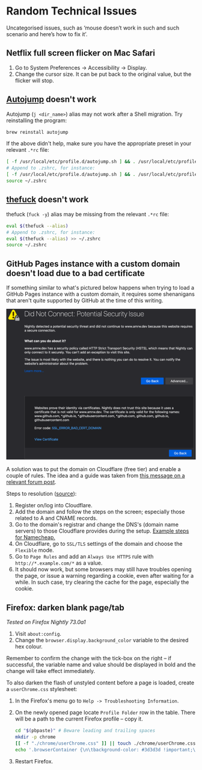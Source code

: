 # Random Technical Issues

Uncategorised issues, such as ‘mouse doesn’t work in such and such scenario and here’s how to fix it’.

## Netflix full screen flicker on Mac Safari

1. Go to System Preferences -> Accessibility -> Display.
1. Change the cursor size. It can be put back to the original value, but the flicker will stop.

## [Autojump](https://github.com/wting/autojump) doesn't work

Autojump (`j <dir_name>`) alias may not work after a Shell migration. Try reinstalling the program:

```bash
brew reinstall autojump
```

If the above didn't help, make sure you have the appropriate preset in your relevant `.*rc` file:

```bash
[ -f /usr/local/etc/profile.d/autojump.sh ] && . /usr/local/etc/profile.d/autojump.sh
# Append to .zshrc, for instance:
[ -f /usr/local/etc/profile.d/autojump.sh ] && . /usr/local/etc/profile.d/autojump.sh >> ~/.zshrc
source ~/.zshrc
```

## [thefuck](https://github.com/nvbn/thefuck) doesn't work

thefuck (`fuck -y`) alias may be missing from the relevant `.*rc` file:

```bash
eval $(thefuck --alias)
# Append to .zshrc, for instance:
eval $(thefuck --alias) >> ~/.zshrc
source ~/.zshrc
```

## GitHub Pages instance with a custom domain doesn't load due to a bad certificate

If something similar to what's pictured below happens when trying to load a GitHub Pages instance with a custom domain, it requires some shenanigans that aren't quite supported by GitHub at the time of this writing.

<center><img src="./assets/gh-pages-custom-domain-bad-cert.png" alt="GitHub Pages instance with a custom domain doesn't load due to a bad certificate" width="600"></center>

A solution was to put the domain on Cloudflare (free tier) and enable a couple of rules. The idea and a guide was taken from [this message on a relevant forum post][1].

Steps to resolution ([source][2]):

1. Register on/log into Cloudflare.
1. Add the domain and follow the steps on the screen; especially those related to A and CNAME records.
1. Go to the domain's registrar and change the DNS's (domain name servers) to those Cloudflare provides during the setup. [Example steps for Namecheap.][3]
1. On Cloudflare, go to `SSL/TLS` settings of the domain and choose the `Flexible` mode.
1. Go to `Page Rules` and add an `Always Use HTTPS` rule with `http://*.example.com/*` as a value.
1. It should now work, but some browsers may still have troubles opening the page, or issue a warning regarding a cookie, even after waiting for a while. In such case, try clearing the cache for the page, especially the cookie.

[1]: https://github.community/t5/GitHub-Pages/Certificate-error/m-p/1724#M137
[2]: https://hackernoon.com/set-up-ssl-on-github-pages-with-custom-domains-for-free-a576bdf51bc
[3]: https://www.namecheap.com/support/knowledgebase/article.aspx/767/10/how-to-change-dns-for-a-domain

## Firefox: darken blank page/tab

_Tested on Firefox Nightly 73.0a1_

1. Visit `about:config`.
2. Change the `browser.display.background_color` variable to the desired hex colour.

Remember to confirm the change with the tick-box on the right – if successful, the variable name and value should be displayed in bold and the change will take effect immediately.

To also darken the flash of unstyled content before a page is loaded, create a `userChrome.css` stylesheet:

1. In the Firefox's menu go to `Help -> Troubleshooting Information`.
2. On the newly opened page locate `Profile Folder` row in the table. There will be a path to the current Firefox profile – copy it.

   ```bash
   cd "$(pbpaste)" # Beware leading and trailing spaces
   mkdir -p chrome
   [[ -f "./chrome/userChrome.css" ]] || touch ./chrome/userChrome.css
   echo '.browserContainer {\n\tbackground-color: #3d3d3d !important;\n}' >> ./chrome/userChrome.css
   ```
3. Restart Firefox.
